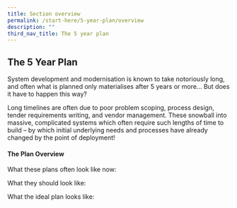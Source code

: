 ```yaml
---
title: Section overview
permalink: /start-here/5-year-plan/overview
description: ""
third_nav_title: The 5 year plan
---
```

## The 5 Year Plan

System development and modernisation is known to take notoriously long, and often what is planned only materialises after 5 years or more... But does it have to happen this way?

Long timelines are often due to poor problem scoping, process design, tender requirements writing, and vendor management. These snowball into massive, complicated systems which often require such lengths of time to build – by which initial underlying needs and processes have already changed by the point of deployment!

#### The Plan Overview

What these plans often look like now:
<img>

What they should look like:
<img>

What the ideal plan looks like:
<img>